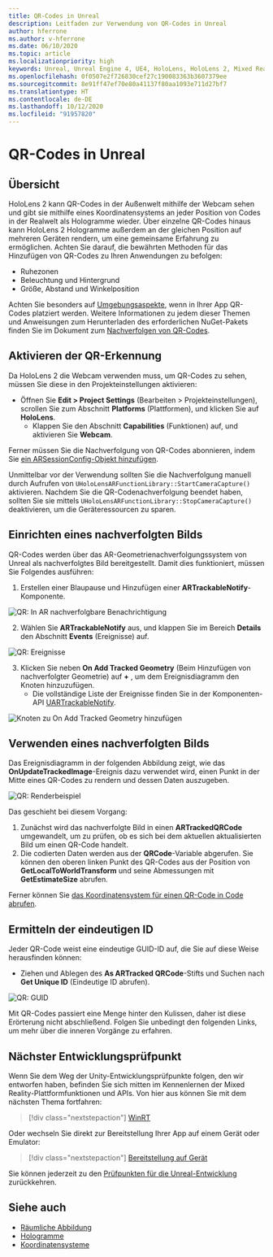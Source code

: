```yaml
---
title: QR-Codes in Unreal
description: Leitfaden zur Verwendung von QR-Codes in Unreal
author: hferrone
ms.author: v-hferrone
ms.date: 06/10/2020
ms.topic: article
ms.localizationpriority: high
keywords: Unreal, Unreal Engine 4, UE4, HoloLens, HoloLens 2, Mixed Reality, Entwicklung, Features, Dokumentation, Leitfäden, Hologramme, QR-Codes
ms.openlocfilehash: 0f0507e2f726830cef27c190083363b3607379ee
ms.sourcegitcommit: 8e91ff47ef70e80a41137f80aa1093e711d27bf7
ms.translationtype: HT
ms.contentlocale: de-DE
ms.lasthandoff: 10/12/2020
ms.locfileid: "91957820"
---
```

# <a name="qr-codes-in-unreal"></a>QR-Codes in Unreal

## <a name="overview"></a>Übersicht

HoloLens 2 kann QR-Codes in der Außenwelt mithilfe der Webcam sehen und gibt sie mithilfe eines Koordinatensystems an jeder Position von Codes in der Realwelt als Hologramme wieder.  Über einzelne QR-Codes hinaus kann HoloLens 2 Hologramme außerdem an der gleichen Position auf mehreren Geräten rendern, um eine gemeinsame Erfahrung zu ermöglichen. Achten Sie darauf, die bewährten Methoden für das Hinzufügen von QR-Codes zu Ihren Anwendungen zu befolgen:

- Ruhezonen
- Beleuchtung und Hintergrund
- Größe, Abstand und Winkelposition

Achten Sie besonders auf [Umgebungsaspekte](../../environment-considerations-for-hololens.md), wenn in Ihrer App QR-Codes platziert werden. Weitere Informationen zu jedem dieser Themen und Anweisungen zum Herunterladen des erforderlichen NuGet-Pakets finden Sie im Dokument zum [Nachverfolgen von QR-Codes](../platform-capabilities-and-apis/qr-code-tracking.md).

## <a name="enabling-qr-detection"></a>Aktivieren der QR-Erkennung
Da HoloLens 2 die Webcam verwenden muss, um QR-Codes zu sehen, müssen Sie diese in den Projekteinstellungen aktivieren:
- Öffnen Sie **Edit > Project Settings** (Bearbeiten > Projekteinstellungen), scrollen Sie zum Abschnitt **Platforms** (Plattformen), und klicken Sie auf **HoloLens**.
    + Klappen Sie den Abschnitt **Capabilities** (Funktionen) auf, und aktivieren Sie **Webcam**.  

Ferner müssen Sie die Nachverfolgung von QR-Codes abonnieren, indem Sie [ein ARSessionConfig-Objekt hinzufügen](https://docs.microsoft.com/windows/mixed-reality/unreal-uxt-ch3#adding-the-session-asset).

Unmittelbar vor der Verwendung sollten Sie die Nachverfolgung manuell durch Aufrufen von `UHoloLensARFunctionLibrary::StartCameraCapture()` aktivieren. Nachdem Sie die QR-Codenachverfolgung beendet haben, sollten Sie sie mittels `UHoloLensARFunctionLibrary::StopCameraCapture()` deaktivieren, um die Geräteressourcen zu sparen.

## <a name="setting-up-a-tracked-image"></a>Einrichten eines nachverfolgten Bilds

QR-Codes werden über das AR-Geometrienachverfolgungssystem von Unreal als nachverfolgtes Bild bereitgestellt. Damit dies funktioniert, müssen Sie Folgendes ausführen:
1. Erstellen einer Blaupause und Hinzufügen einer **ARTrackableNotify**-Komponente.

![QR: In AR nachverfolgbare Benachrichtigung](images/unreal-spatialmapping-artrackablenotify.PNG)

2. Wählen Sie **ARTrackableNotify** aus, und klappen Sie im Bereich **Details** den Abschnitt **Events** (Ereignisse) auf.

![QR: Ereignisse](images/unreal-spatialmapping-events.PNG)

3. Klicken Sie neben **On Add Tracked Geometry** (Beim Hinzufügen von nachverfolgter Geometrie) auf **+** , um dem Ereignisdiagramm den Knoten hinzuzufügen.
    - Die vollständige Liste der Ereignisse finden Sie in der Komponenten-API [UARTrackableNotify](https://docs.unrealengine.com/API/Runtime/AugmentedReality/UARTrackableNotifyComponent/index.html).

![Knoten zu On Add Tracked Geometry hinzufügen](images/unreal-qr-codes-tracked-geometry.png)

## <a name="using-a-tracked-image"></a>Verwenden eines nachverfolgten Bilds
Das Ereignisdiagramm in der folgenden Abbildung zeigt, wie das **OnUpdateTrackedImage**-Ereignis dazu verwendet wird, einen Punkt in der Mitte eines QR-Codes zu rendern und dessen Daten auszugeben.

![QR: Renderbeispiel](images/unreal-qr-render.PNG)

Das geschieht bei diesem Vorgang:
1. Zunächst wird das nachverfolgte Bild in einen **ARTrackedQRCode** umgewandelt, um zu prüfen, ob es sich bei dem aktuellen aktualisierten Bild um einen QR-Code handelt.  
2. Die codierten Daten werden aus der **QRCode**-Variable abgerufen. Sie können den oberen linken Punkt des QR-Codes aus der Position von **GetLocalToWorldTransform** und seine Abmessungen mit **GetEstimateSize** abrufen.

Ferner können Sie [das Koordinatensystem für einen QR-Code in Code abrufen](https://docs.microsoft.com/windows/mixed-reality/qr-code-tracking#getting-the-coordinate-system-for-a-qr-code).

## <a name="finding-the-unique-id"></a>Ermitteln der eindeutigen ID
Jeder QR-Code weist eine eindeutige GUID-ID auf, die Sie auf diese Weise herausfinden können:
- Ziehen und Ablegen des **As ARTracked QRCode**-Stifts und Suchen nach **Get Unique ID** (Eindeutige ID abrufen).

![QR: GUID](images/unreal-qr-guid.PNG)

Mit QR-Codes passiert eine Menge hinter den Kulissen, daher ist diese Erörterung nicht abschließend. Folgen Sie unbedingt den folgenden Links, um mehr über die inneren Vorgänge zu erfahren.

## <a name="next-development-checkpoint"></a>Nächster Entwicklungsprüfpunkt

Wenn Sie dem Weg der Unity-Entwicklungsprüfpunkte folgen, den wir entworfen haben, befinden Sie sich mitten im Kennenlernen der Mixed Reality-Plattformfunktionen und APIs. Von hier aus können Sie mit dem nächsten Thema fortfahren:

> [!div class="nextstepaction"]
> [WinRT](unreal-winRT.md)

Oder wechseln Sie direkt zur Bereitstellung Ihrer App auf einem Gerät oder Emulator:

> [!div class="nextstepaction"]
> [Bereitstellung auf Gerät](unreal-deploying.md)

Sie können jederzeit zu den [Prüfpunkten für die Unreal-Entwicklung](unreal-development-overview.md#3-platform-capabilities-and-apis) zurückkehren.

## <a name="see-also"></a>Siehe auch
* [Räumliche Abbildung](../../design/spatial-mapping.md)
* [Hologramme](../../discover/hologram.md)
* [Koordinatensysteme](../../design/coordinate-systems.md)
